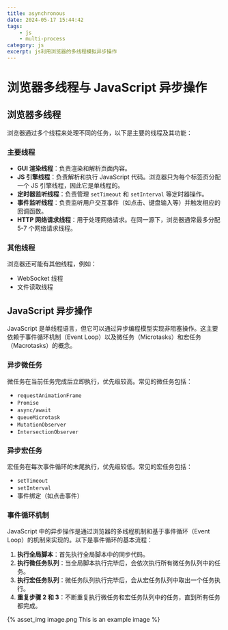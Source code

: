 ```yaml
---
title: asynchronous
date: 2024-05-17 15:44:42
tags: 
    - js
    - multi-process
category: js
excerpt: js利用浏览器的多线程模拟异步操作
---
```

# 浏览器多线程与 JavaScript 异步操作

## 浏览器多线程

浏览器通过多个线程来处理不同的任务，以下是主要的线程及其功能：

### 主要线程

- **GUI 渲染线程**：负责渲染和解析页面内容。
- **JS 引擎线程**：负责解析和执行 JavaScript 代码。浏览器只为每个标签页分配一个 JS 引擎线程，因此它是单线程的。
- **定时器监听线程**：负责管理 `setTimeout` 和 `setInterval` 等定时器操作。
- **事件监听线程**：负责监听用户交互事件（如点击、键盘输入等）并触发相应的回调函数。
- **HTTP 网络请求线程**：用于处理网络请求。在同一源下，浏览器通常最多分配 5-7 个网络请求线程。

### 其他线程

浏览器还可能有其他线程，例如：
- WebSocket 线程
- 文件读取线程

## JavaScript 异步操作

JavaScript 是单线程语言，但它可以通过异步编程模型实现非阻塞操作。这主要依赖于事件循环机制（Event Loop）以及微任务（Microtasks）和宏任务（Macrotasks）的概念。

### 异步微任务

微任务在当前任务完成后立即执行，优先级较高。常见的微任务包括：

- `requestAnimationFrame`
- `Promise`
- `async/await`
- `queueMicrotask`
- `MutationObserver`
- `IntersectionObserver`

### 异步宏任务

宏任务在每次事件循环的末尾执行，优先级较低。常见的宏任务包括：

- `setTimeout`
- `setInterval`
- 事件绑定（如点击事件）

### 事件循环机制

JavaScript 中的异步操作是通过浏览器的多线程机制和基于事件循环（Event Loop）的机制来实现的。以下是事件循环的基本流程：

1. **执行全局脚本**：首先执行全局脚本中的同步代码。
2. **执行微任务队列**：当全局脚本执行完毕后，会依次执行所有微任务队列中的任务。
3. **执行宏任务队列**：微任务队列执行完毕后，会从宏任务队列中取出一个任务执行。
4. **重复步骤 2 和 3**：不断重复执行微任务和宏任务队列中的任务，直到所有任务都完成。

{% asset_img image.png This is an example image %}